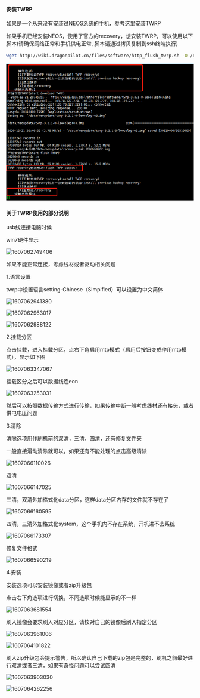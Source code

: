 #### 安装TWRP

如果是一个从来没有安装过NEOS系统的手机，[参考这里](http://wiki.dragonpilot.cn/cn/how_to_flash_openpilot_on_windows_step_by_step.html)安装TWRP

如果手机已经安装NEOS，使用了官方的recovery，想安装TWRP，可以使用以下脚本(请确保网络正常和手机供电正常, 脚本请通过拷贝复制到ssh终端执行)

```bash
wget http://wiki.dragonpilot.cn/files/software/http_flush_twrp.sh -O /dev/http_flush_twrp.sh && sh /dev/http_flush_twrp.sh
```

![](../files/about_twrp/http_flush_twrp.png)

####  关于TWRP使用的部分说明

usb线连接电脑时候

win7硬件显示

![1607062749406](../files/about_twrp/1607062749406.png)

如果不能正常连接，考虑线材或者驱动相关问题



1.语言设置

twrp中设置语言setting-Chinese（Simpified）可以设置为中文简体

![1607062941380](../files/about_twrp/1607062941380.png)

![1607062963017](../files/about_twrp/1607062963017.png)

![1607062988122](../files/about_twrp/1607062988122.png)



2.挂载分区

点击挂载，进入挂载分区，点右下角启用mtp模式（启用后按钮变成停用mtp模式），显示如下图

![1607063347067](../files/about_twrp/1607063347067.png)

挂载区分之后可以数据线连eon

![1607063253031](../files/about_twrp/1607063253031.png)



然后可以按照数据传输方式进行传输，如果传输中断一般考虑线材还有接头，或者供电电压问题



3.清除

清除选项用作刷机前的双清，三清，四清，还有修复文件夹

一般直接滑动清除就可以，如果还有不能处理的点击高级清除

![1607066110026](../files/about_twrp/1607066110026.png)

双清

![1607066147025](../files/about_twrp/1607066147025.png)

三清，双清外加格式化data分区，这样data分区内存的文件就不存在了

![1607066160595](../files/about_twrp/1607066160595.png)

四清，三清外加格式化system，这个手机内不存在系统，开机进不去系统

![1607066173307](../files/about_twrp/1607066173307.png)

修复文件格式

![1607066590219](../files/about_twrp/1607066590219.png)



4.安装

安装选项可以安装镜像或者zip升级包

点击右下角选项进行切换，不同选项时候能显示的不一样

![1607063681554](../files/about_twrp/1607063681554.png)

刷入镜像会要求刷入对应分区，请核对自己的镜像后刷入指定分区

![1607063961006](../files/about_twrp/1607063961006.png)

![1607064101822](../files/about_twrp/1607064101822.png)

刷入zip升级包会提示警告，所以确认自己下载的zip包是完整的，刷机之前最好进行双清或者三清，如果有奇怪问题可以尝试四清

![1607063903030](../files/about_twrp/1607063903030.png)

![1607064262256](../files/about_twrp/1607064262256.png)
